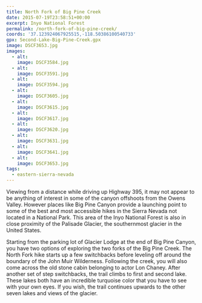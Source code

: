 ```yaml
---
title: North Fork of Big Pine Creek
date: 2015-07-19T23:58:51+00:00
excerpt: Inyo National Forest
permalink: /north-fork-of-big-pine-creek/
coords: '37.123924067925515,-118.50386100540733'
gpx: Second-Lake-Big-Pine-Creek.gpx
image: DSCF3653.jpg
images:
  - alt: 
    image: DSCF3584.jpg
  - alt: 
    image: DSCF3591.jpg
  - alt: 
    image: DSCF3594.jpg
  - alt: 
    image: DSCF3605.jpg
  - alt: 
    image: DSCF3615.jpg
  - alt: 
    image: DSCF3617.jpg
  - alt: 
    image: DSCF3620.jpg
  - alt: 
    image: DSCF3631.jpg
  - alt: 
    image: DSCF3641.jpg
  - alt: 
    image: DSCF3653.jpg
tags:
  - eastern-sierra-nevada
---
```

Viewing from a distance while driving up Highway 395, it may not appear to be anything of interest in some of the canyon offshoots from the Owens Valley. However places like Big Pine Canyon provide a launching point to some of the best and most accessible hikes in the Sierra Nevada not located in a National Park. This area of the Inyo National Forest is also in close proximity of the Palisade Glacier, the southernmost glacier in the United States.

Starting from the parking lot of Glacier Lodge at the end of Big Pine Canyon, you have two options of exploring the two forks of the Big Pine Creek. The North Fork hike starts up a few switchbacks before leveling off around the boundary of the John Muir Wilderness. Following the creek, you will also come across the old stone cabin belonging to actor Lon Chaney. After another set of step switchbacks, the trail climbs to first and second lake. These lakes both have an incredible turquoise color that you have to see with your own eyes. If you wish, the trail continues upwards to the other seven lakes and views of the glacier.



